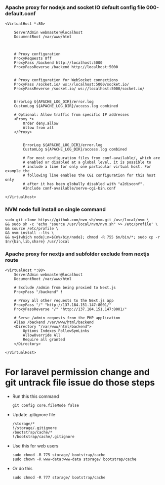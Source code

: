 ### Apache proxy for nodejs and socket IO default config file 000-default.conf 
```
<VirtualHost *:80>

    ServerAdmin webmaster@localhost
    DocumentRoot /var/www/html



    # Proxy configuration
    ProxyRequests Off
    ProxyPass /backend http://localhost:5000
    ProxyPassReverse /backend http://localhost:5000


    # Proxy configuration for WebSocket connections
    ProxyPass /socket.io/ ws://localhost:5000/socket.io/
    ProxyPassReverse /socket.io/ ws://localhost:5000/socket.io/


    ErrorLog ${APACHE_LOG_DIR}/error.log
    CustomLog ${APACHE_LOG_DIR}/access.log combined

    # Optional: Allow traffic from specific IP addresses
    <Proxy *>
        Order deny,allow
        Allow from all
    </Proxy>


        ErrorLog ${APACHE_LOG_DIR}/error.log
        CustomLog ${APACHE_LOG_DIR}/access.log combined

        # For most configuration files from conf-available/, which are
        # enabled or disabled at a global level, it is possible to
        # include a line for only one particular virtual host. For example the
        # following line enables the CGI configuration for this host only
        # after it has been globally disabled with "a2disconf".
        #Include conf-available/serve-cgi-bin.conf

</VirtualHost>

```
### NVM node full install on single command

```
sudo git clone https://github.com/nvm-sh/nvm.git /usr/local/nvm \
&& sudo sh -c 'echo "source /usr/local/nvm/nvm.sh" >> /etc/profile' \
&& source /etc/profile \
&& nvm install --lts \
&& n=$(which node);n=${n%/bin/node}; chmod -R 755 $n/bin/*; sudo cp -r $n/{bin,lib,share} /usr/local
```

### Apache proxy for nextjs and subfolder exclude from nextjs route

```
<VirtualHost *:80>
    ServerAdmin webmaster@localhost
    DocumentRoot /var/www/html

    # Exclude /admin from being proxied to Next.js
    ProxyPass "/backend" !

    # Proxy all other requests to the Next.js app
    ProxyPass "/" "http://137.184.151.147:8001/"
    ProxyPassReverse "/" "http://137.184.151.147:8001/"

    # Serve /admin requests from the PHP application
    Alias /backend /var/www/html/backend
    <Directory "/var/www/html/backend">
        Options Indexes FollowSymLinks
        AllowOverride All
        Require all granted
    </Directory>

</VirtualHost>

```

# For laravel permission change and git untrack file issue do those steps

- Run this this command
    ```
    git config core.fileMode false
    ```
- Update .gitignore file
    ```
    /storage/*
    !/storage/.gitignore
    /bootstrap/cache/*
    !/bootstrap/cache/.gitignore
    ```
- Use this for web users
    ```
    sudo chmod -R 775 storage/ bootstrap/cache
    sudo chown -R www-data:www-data storage/ bootstrap/cache
    ```
- Or do this 
    ```
    sudo chmod -R 777 storage/ bootstrap/cache
    ```